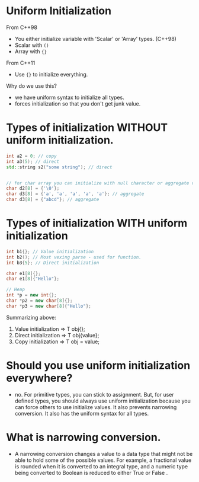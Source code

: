 # Uniform Initialization

From C++98
- You either initialize variable with 'Scalar' or 'Array' types. (C++98)
- Scalar with `()`
- Array with `{}`

From C++11
- Use `{}` to initialize everything.

Why do we use this?
- we have uniform syntax to initialize all types.
- forces initialization so that you don't get junk value.


# Types of initialization WITHOUT uniform initialization.
```cpp
int a2 = 0; // copy
int a3(5); // direct
std::string s2("some string"); // direct


// for char array you can initialize with null character or aggregate values
char d2[8] = {'\0'};
char d3[8] = {'a', 'a', 'a', 'a', 'a'}; // aggregate
char d3[8] = {"abcd"}; // aggregate
```

# Types of initialization WITH uniform initialization
```cpp
int b1{}; // Value initialization
int b2(); // Most vexing parse - used for function.
int b3{5}; // Direct initialization

char e1[8]{};
char e1[8]{"Hello"};

// Heap
int *p = new int{};
char *p2 = new char[8]{};
char *p3 = new char[8]{"Hello"};
```

Summarizing above:
1. Value initialization => T obj{};
1. Direct initialization => T obj{value};
1. Copy initialization => T obj = value;

# Should you use uniform initialization everywhere?
- no. For primitive types, you can stick to assignment. But, for user defined types,
you should always use uniform initialization because you can force others to use
initialize values. It also prevents narrowing conversion. It also has the uniform
syntax for all types.

# What is narrowing conversion.
- A narrowing conversion changes a value to a data type that might not be able to hold some of the possible values. For example, a fractional value is rounded when it is converted to an integral type, and a numeric type being converted to Boolean is reduced to either True or False .


